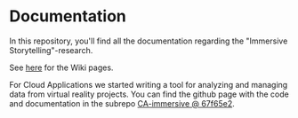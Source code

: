 # Documentation
In this repository, you'll find all the documentation regarding the "Immersive Storytelling"-research.

See [here](https://github.com/ImmersiveStorytelling/Documentation/wikis) for the Wiki pages.

For Cloud Applications we started writing a tool for analyzing and managing data from virtual reality projects. You can find the github page with the code and documentation in the subrepo [CA-immersive @ 67f65e2](https://github.com/ImmersiveStorytelling/CA-immersive/tree/67f65e2058f96d59a7067f35b5a23d68530ac501).
